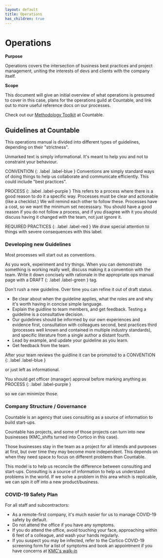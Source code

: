 ```yaml
---
layout: default
title: Operations
has_children: true
---
```


# Operations

**Purpose**

Operations covers the intersection of business best practices and project management, uniting the interests of devs and clients with the company itself.

**Scope**

This document will give an initial overview of what operations is presumed to cover in this case, plans for the operations guild at
Countable, and link out to more useful reference docs on our processes.

Check out our [Methodology Toolkit](METHODOLOGY.md) at Countable.

## Guidelines at Countable

This operations manual is divided into different types of guidelines, depending on their "strictness".

Unmarked text is simply informational. It's meant to help you and not to constraint your behaviour.

CONVENTION
{: .label .label-blue }
Conventions are simply standard ways of doing things to help us collaborate and communicate efficiently. This could include "best practices".

PROCESS
{: .label .label-purple }
This refers to a process where there is a good reason to do it a specific way. Processes must be clear and actionable (like a checklist.) We will remind each other to follow these. Processes have a cost, so we want the minimum set necesssary. You should have a good reason if you do not follow a process, and if you disagree with it you should discuss having it changed with the team, not just ignore it.

REQUIRED PRACTICES
{: .label .label-red }
We draw special attention to things with severe consequences with this label.

### Developing new Guidelines

Most processes will start out as conventions. 

As you work, experiment and try things. When you can demonstrate something is working really well, discuss making it a convention with the team. Write it down concisely with rationale in the appropriate ops manual page with a
DRAFT
{: .label .label-green }
tag.

Don't rush a new guideline. Over time you can refine it out of draft status.

  - Be clear about when the guideline applies, what the roles are and why it's worth having in concise simple language.
  - Explain the guidline to team members, and get feedback. Testing a guideline is a consultative decision.
  - Our guidelines should be informed by our own experiences and evidence first, consultation with colleagues second, best practices third (processes well known and contained in multiple industry standards), and specific literature from a single author a distant fourth.
  - Lead by example, and update your guideline as you learn.
  - Get feedback from the team.

After your team reviews the guidline it can be promoted to a
CONVENTION
{: .label .label-blue }

or just left as informational.

You should get officer (manager) approval before marking anything as
PROCESS
{: .label .label-purple }

so we can minimize those.

### Company Structure / Governance

Countable is an agency that uses consulting as a source of information to build start-ups.

Countable has projects, and some of those projects can turn into new businesses (KMC\_shifts turned into Cortico in this case). 

Those businesses stay in the team as a project for all intends and purposes at first, but over time they may become more independent. This depends on when they need space to focus on different problems than Countable. 

This model is to help us reconcile the difference between consulting and start-ups. Consulting is a source of information to help us understand problems in the world. If we solve a problem in this area which is replicable, we can spin it off into a new product/business.

### COVID-19 Safety Plan

For all staff and subcontractors:

  - As a remote-first company, it's much easier for us to manage COVID-19 safety by default.
  - Do not attend the office if you have any symptoms.
  - If you do attend the office, avoid touching your face, approaching within 6 feet of a colleague, and wash your hands regularly.
  - If you suspect you may be infected, refer to the Cortico COVID-19 screening form for a list of symptoms and book an appointment if you have concerns at [KMC's walk-in](https://kmc.cortico.ca/book/first-available-walk-in/)
